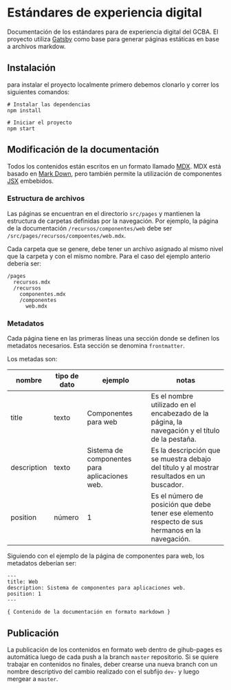 # Estándares de experiencia digital

Documentación de los estándares para de experiencia digital del GCBA.
El proyecto utiliza [Gatsby](https://www.gatsbyjs.org/) como base para generar páginas estáticas en base a archivos markdow.

## Instalación

para instalar el proyecto localmente primero debemos clonarlo y correr los siguientes comandos:

```
# Instalar las dependencias
npm install

# Iniciar el proyecto
npm start
````

## Modificación de la documentación

Todos los contenidos están escritos en un formato llamado [MDX](https://mdxjs.com/).
MDX está basado en [Mark Down](https://www.markdownguide.org/), pero también permite la utilización de componentes [JSX](https://reactjs.org/docs/introducing-jsx.html) embebidos.

### Estructura de archivos

Las páginas se encuentran en el directorio `src/pages` y mantienen la estructura de carpetas definidas por la navegación.
Por ejemplo, la página de la documentación `/recursos/componentes/web` debe ser `/src/pages/recursos/compoentes/web.mdx`.

Cada carpeta que se genere, debe tener un archivo asignado al mismo nivel que la carpeta y con el mismo nombre.
Para el caso del ejemplo anterio debería ser:

```
/pages
  recursos.mdx
  /recursos
    componentes.mdx
    /componentes
      web.mdx
``` 

### Metadatos

Cada página tiene en las primeras líneas una sección donde se definen los metadatos necesarios. Esta sección se denomina `frontmatter`.

Los metadas son:

| nombre      | tipo de dato | ejemplo                                       | notas                                                                                           |
|-------------|--------------|-----------------------------------------------|-------------------------------------------------------------------------------------------------|
| title       | texto        | Componentes para web                          | Es el nombre utilizado en el encabezado de la página, la navegación y el título de la pestaña.  |
| description | texto        | Sistema de componentes para aplicaciones web. | Es la descripción que se muestra debajo del título y al mostrar resultados en un buscador.      |
| position    | número       | 1                                             | Es el número de posición que debe tener ese elemento respecto de sus hermanos en la navegación. |


Siguiendo con el ejemplo de la página de componentes para web, los metadatos deberían ser:

```
---
title: Web
description: Sistema de componentes para aplicaciones web.
position: 1
---

{ Contenido de la documentación en formato markdown }

```

## Publicación

La publicación de los contenidos en formato web dentro de gihub-pages es automática luego de cada push a la branch `master` repositorio.
Si se quiere trabajar en contenidos no finales, deber crearse una nueva branch con un nombre descriptivo del cambio realizado con el subfijo `dev-` y luego mergear a `master`.